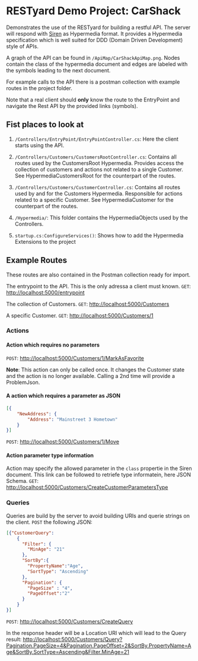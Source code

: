 # RESTyard Demo Project: CarShack

Demonstrates the use of the RESTyard for building a restful API. The server will respond with [Siren](github.com/kevinswiber/siren) as Hypermedia format. It provides a Hypermedia specification which is well suited for DDD (Domain Driven Development) style of APIs.

A graph of the API can be found in `/ApiMap/CarShackApiMap.png`. Nodes contain the class of the hypermedia document and edges are labeled with the symbols leading to the next document.

For example calls to the API there is a postman collection with example routes in the project folder.

Note that a real client should **only** know the route to the EntryPoint and navigate the Rest API by the provided links (symbols).

## Fist places to look at
1. `/Controllers/EntryPoint/EntryPointController.cs`: Here the client starts using the API.

2. `/Controllers/Customers/CustomersRootController.cs`: Contains all routes used by the CustomersRoot Hypermedia.
 Provides access the collection of customers and actions not related to a single Customer. See HypermediaCustomersRoot for the counterpart of the routes.

3. `/Controllers/Customers/CustomerController.cs`: Contains all routes used by and for the Customers Hypermedia.
 Responsible for actions related to a specific Customer. See HypermediaCustomer for the counterpart of the routes.

4. `/Hypermedia/`: This folder contains the HypermediaObjects used by the Controllers.

5. `startup.cs:ConfigureServices()`: Shows how to add the Hypermedia Extensions to the project

## Example Routes
These routes are also contained in the Postman collection ready for import.

The entrypoint to the API. This is the only adressa a client must known.
`GET`: [http://localhost:5000/entrypoint](http://localhost:5000/entrypoint)

The collection of Customers.
`GET`: [http://localhost:5000/Customers](http://localhost:5000/Customers)

A specific Customer.
`GET`: [http://localhost:5000/Customers/1](http://localhost:5000/Customers/1)

### Actions
#### Action which requires no parameters
`POST`: [http://localhost:5000/Customers/1/MarkAsFavorite](http://localhost:5000/Customers/1/MarkAsFavorite)

**Note**: This action can only be called once. It changes the Customer state and the action is no longer available. Calling a 2nd time will provide a ProblemJson.

#### A action which requires a parameter as JSON
```json
[{
	"NewAddress": {
		"Address": "Mainstreet 3 Hometown"
	}
}]
```

`POST`: [http://localhost:5000/Customers/1/Move](http://localhost:5000/Customers/1/Move)

#### Action parameter type information
Action may specify the allowed parameter in the `class` propertie in the Siren document. This link can be followed to retriefe type informatein, here JSON Schema.
`GET`: [http://localhost:5000/Customers/CreateCustomerParametersType](http://localhost:5000/Customers/CreateCustomerParametersType)

### Queries
Queries are build by the server to avoid building URIs and querie strings on the client.
`POST` the following JSON:

```json
[{"CustomerQuery": 
	{
	  "Filter": {
	  	"MinAge": "21"
	  },
	  "SortBy":{
	  	"PropertyName":"Age",
	    "SortType": "Ascending"
	  },
	  "Pagination": {
	  	"PageSize" : "4",
	  	"PageOffset":"2"
	  }
	}
}]
```
`POST`: [http://localhost:5000/Customers/CreateQuery](http://localhost:5000/Customers/CreateQuery)

In the response header will be a Location URI which will lead to the Query result:
[http://localhost:5000/Customers/Query?Pagination.PageSize=4&Pagination.PageOffset=2&SortBy.PropertyName=Age&SortBy.SortType=Ascending&Filter.MinAge=21](http://localhost:5000/Customers/Query?Pagination.PageSize=4&Pagination.PageOffset=2&SortBy.PropertyName=Age&SortBy.SortType=Ascending&Filter.MinAge=21)


